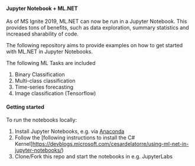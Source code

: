 #### Jupyter Notebook + ML.NET 
As of MS Ignite 2019, ML.NET can now be run in a Jupyter Notebook. This provides tons of benefits, such as data exploration, summary statistics and increased sharability of code. 

The following repository aims to provide examples on how to get started with ML.NET in Jupyter Notebooks.

The following ML Tasks are included
1. Binary Classification
2. Multi-class classification
3. Time-series forecasting
4. Image classification (Tensorflow)

#### Getting started
To run the notebooks locally:
1. Install Jupyter Notebooks, e.g. via [Anaconda](https://www.anaconda.com/distribution/)
2. Follow the [following instructions to install the C# Kernel]https://devblogs.microsoft.com/cesardelatorre/using-ml-net-in-jupyter-notebooks/) 
3. Clone/Fork this repo and start the notebooks in e.g. JupyterLabs
